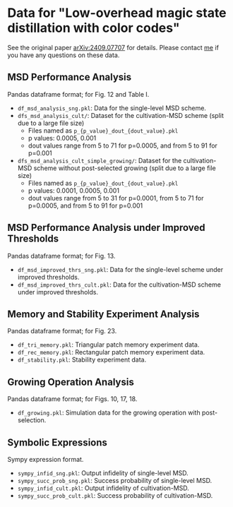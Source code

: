 # Data for "Low-overhead magic state distillation with color codes"

See the original paper [arXiv:2409.07707](https://arxiv.org/abs/2409.07707) for details. Please contact [me](https://seokhyung-lee.github.io) if you have any questions on these data.

## MSD Performance Analysis
Pandas dataframe format; for Fig. 12 and Table I.
- `df_msd_analysis_sng.pkl`: Data for the single-level MSD scheme.
- `dfs_msd_analysis_cult/`: Dataset for the cultivation-MSD scheme (split due to a large file size)
  - Files named as `p_{p_value}_dout_{dout_value}.pkl`
  - p values: 0.0005, 0.001
  - dout values range from 5 to 71 for p=0.0005, and from 5 to 91 for p=0.001
- `dfs_msd_analysis_cult_simple_growing/`: Dataset for the cultivation-MSD scheme without post-selected growing (split due to a large file size)
  - Files named as `p_{p_value}_dout_{dout_value}.pkl`
  - p values: 0.0001, 0.0005, 0.001
  - dout values range from 5 to 31 for p=0.0001, from 5 to 71 for p=0.0005, and from 5 to 91 for p=0.001

## MSD Performance Analysis under Improved Thresholds
Pandas dataframe format; for Fig. 13.
- `df_msd_improved_thrs_sng.pkl`: Data for the single-level scheme under improved thresholds.
- `df_msd_improved_thrs_cult.pkl`: Data for the cultivation-MSD scheme under improved thresholds.

## Memory and Stability Experiment Analysis
Pandas dataframe format; for Fig. 23.
- `df_tri_memory.pkl`: Triangular patch memory experiment data.
- `df_rec_memory.pkl`: Rectangular patch memory experiment data.
- `df_stability.pkl`: Stability experiment data.

## Growing Operation Analysis
Pandas dataframe format; for Figs. 10, 17, 18.
- `df_growing.pkl`: Simulation data for the growing operation with post-selection.

## Symbolic Expressions
Sympy expression format.
- `sympy_infid_sng.pkl`: Output infidelity of single-level MSD.
- `sympy_succ_prob_sng.pkl`: Success probability of single-level MSD.
- `sympy_infid_cult.pkl`: Output infidelity of cultivation-MSD.
- `sympy_succ_prob_cult.pkl`: Success probability of cultivation-MSD.